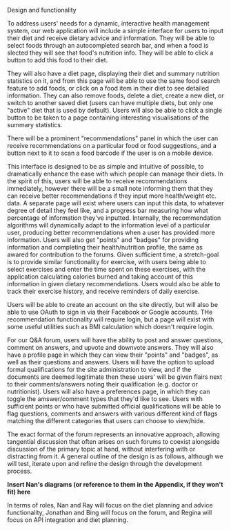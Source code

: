Design and functionality

To address users' needs for a dynamic, interactive health management system, our web application will include a simple interface for users to input their diet and receive dietary advice and information. They will be able to select foods through an autocompleted search bar, and when a food is slected they will see that food's nutrition info. They will be able to click a button to add this food to their diet.

They will also have a diet page, displaying their diet and summary nutrition statistics on it, and from this page will be able to use the same food search feature to add foods, or click on a food item in their diet to see detailed information. They can also remove foods, delete a diet, create a new diet, or switch to another saved diet (users can have multiple diets, but only one "active" diet that is used by default). Users will also be able to click a single button to be taken to a page containing interesting visualisations of the summary statistics.

There will be a prominent "recommendations" panel in which the user can receive recommendations on a particular food or food suggestions, and a button next to it to scan a food barcode if the user is on a mobile device.

This interface is designed to be as simple and intuitive of possible, to dramatically enhance the ease with which people can manage their diets. In the spirit of this, users will be able to receive recommendations immediately, however there will be a small note informing them that they can receive better recommendations if they input more health/weight etc. data. A separate page will exist where users can input this data, to whatever degree of detail they feel like, and a progress bar measuring how what percentage of information they've inputted. Internally, the recommendation algorithms will dynamically adapt to the information level of a particular user, producing better recommendations when a user has provided more information. Users will also get "points" and "badges" for providing information and completing their health/nutrition profile, the same as awared for contribution to the forums. Given sufficient time, a stretch-goal is to provide similar functionality for exercise, with users being able to select exercises and enter the time spent on these exercises, with the application calculating calories burned and taking account of this information in given dietary recommendations. Users would also be able to track their exercise history, and receive reminders of daily exercise.

Users will be able to create an account on the site directly, but will also be able to use OAuth to sign in via their Facebook or Google accounts. THe recommendation functionality will require login, but a page will exist with some useful utilities such as BMI calculation which doesn't require login.

For our Q&A forum, users will have the ability to post and answer questions, comment on answers, and upvote and downvote answers. They will also have a profile page in which they can view their "points" and "badges",  as well as their questions and answers. Users will have the option to upload formal qualifications for the site administration to view, and if the documents are deemed legitimate then these users' will be given flairs next to their comments/answers noting their qualification (e.g. doctor or nutritionist). Users will also have a preferences page, in which they can toggle the amswer/comment types that they'd like to see. Users with sufficient points or who have submitted official qualifications will be able to flag questions, comments and answers with various different kind of flags matching the different categories that users can choose to view/hide.

The exact format of the forum represents an innovative approach, allowing tangential discussion that often arises on such forums to coexist alongside discussion of the primary topic at hand, without interfering with or distracting from it. A general outline of the design is as follows, although we will test, iterate upon and refine the design through the development process.

**Insert Nan's diagrams (or reference to them in the Appendix, if they won't fit) here**

In terms of roles, Nan and Ray will focus on the diet planning and advice functionality, Jonathan and Bing will focus on the forum, and Regina will focus on API integration and diet planning.
